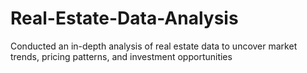 # Real-Estate-Data-Analysis
Conducted an in-depth analysis of real estate data to uncover market trends, pricing patterns, and investment opportunities
